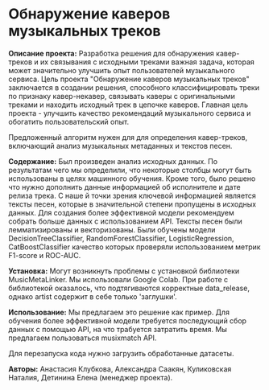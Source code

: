 # Обнаружение каверов музыкальных треков
**Описание проекта:**
Разработка решения для обнаружения кавер-треков и их связывания с исходными треками важная задача, которая может значительно улучшить опыт пользователей музыкального сервиса. Цель проекта "Обнаружение каверов музыкальных треков" заключается в создании решения, способного классифицировать треки по признаку кавер-некавер, связывать каверы с оригинальными треками и находить исходный трек в цепочке каверов.
Главная цель проекта - улучшить качество рекомендаций музыкального сервиса и обогатить пользовательский опыт.

Предложенный алгоритм нужен для для определения кавер-треков, включающий анализ музыкальных метаданных и текстов песен.

**Содержание:**
Был произведен анализ исходных данных. По результатам чего мы определили, что некоторые столбцы могут быть использованы в целях машинного обучения. Кроме того, было решено что нужно дополнить данные информацией об исполнителе и дате релиза трека. С наше й точки зрения ключевой информацией является тексты песен, которые в значительной степени пропущены в исходных данных. Для создания более эффективной модели рекомендуем собрать больше данных с использованием API. Тексты песен были лемматизированы и векторизованы. Были обучены модели DecisionTreeClassifier, RandomForestClassifier, LogisticRegression,         CatBoostClassifier качество которых проверяли использованием метрик F1-score и ROC-AUC.

**Установка:**
Могут возникнуть проблемы с установкой библиотеки MusicMetaLinker. Мы использовали Google Colab. При работе с библиотекой оказалось, что подтягиваются корректные data_release, однако artist содержит в себе только 'заглушки'.

**Использование:**
Мы предлагаем это решение как пример. Для обучения более эффективной модели требуется последующий сбор данных с помощью API, на что трабуется затратить время. Мы предлагаем пользоваться musixmatch API.

Для перезапуска кода нужно загрузить обработанные датасеты.

**Авторы:** Анастасия Клубкова, Александра Саакян, Куликовская Наталия, Детинина Елена (менеджер проекта).
